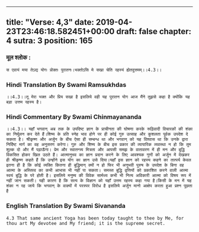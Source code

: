 
---
title: "Verse: 4,3"
date: 2019-04-23T23:46:18.582451+00:00
draft: false
chapter: 4
sutra: 3
position: 165
---
### मूल श्लोक :
```
स एवायं मया तेऽद्य योगः प्रोक्तः पुरातनः।भक्तोऽसि मे सखा चेति रहस्यं ह्येतदुत्तमम्।।4.3।।

```

### Hindi Translation By Swami Ramsukhdas
```
।।4.3।।तू मेरा भक्त और प्रिय सखा है इसलिये वही यह पुरातन योग आज मैंने तुझसे कहा है क्योंकि यह बड़ा उत्तम रहस्य है।

```

### Hindi Commentary By Swami Chinmayananda
```
।।4.3।। यहाँ भगवान् अब तक के उपदिष्ट ज्ञान के प्राचीनता की घोषणा करके रूढ़िवादी विचारकों की शंका का निर्मूलन कर देते हैं।शिष्य के प्रति स्नेह भाव होने पर ही कोई गुरु उत्साह और कुशलता पूर्वक उपदेश दे सकता है। श्रीकृष्ण और अर्जुन के बीच ऐसा ही सम्बन्ध था और भगवान् को यह विश्वास था कि उनके द्वारा निर्दिष्ट मार्ग का वह अनुसरण करेगा। गुरु और शिष्य के बीच इस प्रकार की व्यापारिक व्यवस्था न हो कि तुम शुल्क दो और मैं पढ़ाऊँगा। प्रेम और स्वातन्त्र्य मित्रता और आपसी समझ के वातावरण में ही मन और बुद्धि विकसित होकर खिल उठते हैं। आत्मानुभव का ज्ञान प्रदान करने के लिए आवश्यक गुणों को अर्जुन में देखकर ही श्रीकृष्ण कहते हैं कि उन्होंने इस योग का ज्ञान उसे दिया।यहाँ इस ज्ञान को रहस्य कहने का तात्पर्य केवल इतना ही है कि कोई व्यक्ति कितना ही बुद्धिमान् क्यों न हो फिर भी अनुभवी पुरुष के उपदेश के बिना वह आत्मा के अस्तित्व का कभी आभास भी नहीं पा सकता। समस्त बुद्धि वृत्तियों को प्रकाशित करने वाली आत्मा स्वयं बुद्धि के परे होती है। इसलिये मनुष्य की विवेक सार्मथ्य कभी भी नित्य अविकारी आत्मा को विषय रूप में नहीं जान सकती। यही कारण है कि सत्य के विज्ञान को यहाँ उत्तम रहस्य कहा गया है।किसी के मन में यह शंका न रह जाये कि भगवान् के वाक्यों में परस्पर विरोध है इसलिये अर्जुन मानो आक्षेप करता हुआ प्रश्न पूछता है

```

### English Translation By Swami  Sivananda
```
4.3 That same ancient Yoga has been today taught to thee by Me, for thou art My devotee and My friend; it is the supreme secret.

```

